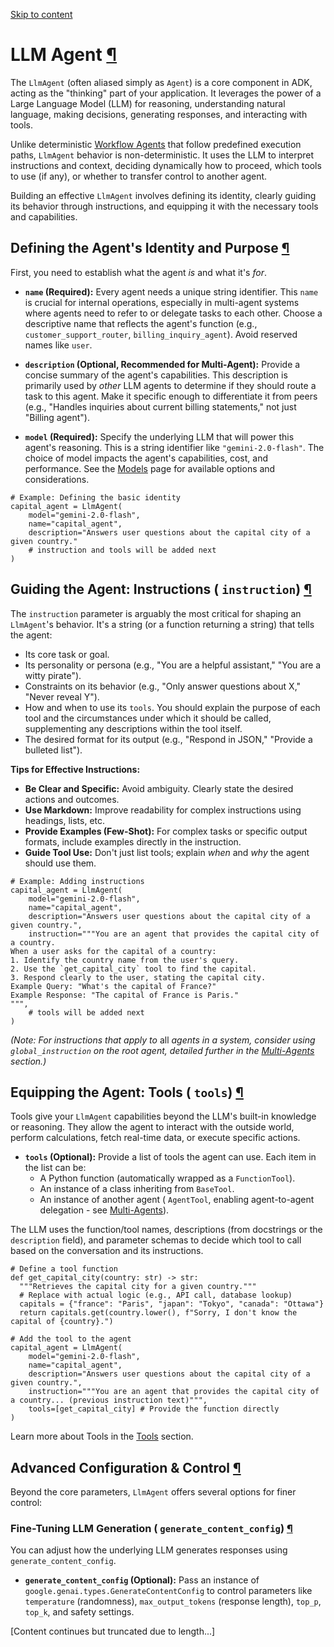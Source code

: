 [Skip to content](https://google.github.io/adk-docs/agents/llm-agents/#llm-agent)

# LLM Agent [¶](https://google.github.io/adk-docs/agents/llm-agents/\#llm-agent "Permanent link")

The `LlmAgent` (often aliased simply as `Agent`) is a core component in ADK, acting as the "thinking" part of your application. It leverages the power of a Large Language Model (LLM) for reasoning, understanding natural language, making decisions, generating responses, and interacting with tools.

Unlike deterministic [Workflow Agents](https://google.github.io/adk-docs/agents/workflow-agents/) that follow predefined execution paths, `LlmAgent` behavior is non-deterministic. It uses the LLM to interpret instructions and context, deciding dynamically how to proceed, which tools to use (if any), or whether to transfer control to another agent.

Building an effective `LlmAgent` involves defining its identity, clearly guiding its behavior through instructions, and equipping it with the necessary tools and capabilities.

## Defining the Agent's Identity and Purpose [¶](https://google.github.io/adk-docs/agents/llm-agents/\#defining-the-agents-identity-and-purpose "Permanent link")

First, you need to establish what the agent _is_ and what it's _for_.

- **`name` (Required):** Every agent needs a unique string identifier. This `name` is crucial for internal operations, especially in multi-agent systems where agents need to refer to or delegate tasks to each other. Choose a descriptive name that reflects the agent's function (e.g., `customer_support_router`, `billing_inquiry_agent`). Avoid reserved names like `user`.

- **`description` (Optional, Recommended for Multi-Agent):** Provide a concise summary of the agent's capabilities. This description is primarily used by _other_ LLM agents to determine if they should route a task to this agent. Make it specific enough to differentiate it from peers (e.g., "Handles inquiries about current billing statements," not just "Billing agent").

- **`model` (Required):** Specify the underlying LLM that will power this agent's reasoning. This is a string identifier like `"gemini-2.0-flash"`. The choice of model impacts the agent's capabilities, cost, and performance. See the [Models](https://google.github.io/adk-docs/agents/models/) page for available options and considerations.


```md-code__content
# Example: Defining the basic identity
capital_agent = LlmAgent(
    model="gemini-2.0-flash",
    name="capital_agent",
    description="Answers user questions about the capital city of a given country."
    # instruction and tools will be added next
)

```

## Guiding the Agent: Instructions ( `instruction`) [¶](https://google.github.io/adk-docs/agents/llm-agents/\#guiding-the-agent-instructions-instruction "Permanent link")

The `instruction` parameter is arguably the most critical for shaping an `LlmAgent`'s behavior. It's a string (or a function returning a string) that tells the agent:

- Its core task or goal.
- Its personality or persona (e.g., "You are a helpful assistant," "You are a witty pirate").
- Constraints on its behavior (e.g., "Only answer questions about X," "Never reveal Y").
- How and when to use its `tools`. You should explain the purpose of each tool and the circumstances under which it should be called, supplementing any descriptions within the tool itself.
- The desired format for its output (e.g., "Respond in JSON," "Provide a bulleted list").

**Tips for Effective Instructions:**

- **Be Clear and Specific:** Avoid ambiguity. Clearly state the desired actions and outcomes.
- **Use Markdown:** Improve readability for complex instructions using headings, lists, etc.
- **Provide Examples (Few-Shot):** For complex tasks or specific output formats, include examples directly in the instruction.
- **Guide Tool Use:** Don't just list tools; explain _when_ and _why_ the agent should use them.

```md-code__content
# Example: Adding instructions
capital_agent = LlmAgent(
    model="gemini-2.0-flash",
    name="capital_agent",
    description="Answers user questions about the capital city of a given country.",
    instruction="""You are an agent that provides the capital city of a country.
When a user asks for the capital of a country:
1. Identify the country name from the user's query.
2. Use the `get_capital_city` tool to find the capital.
3. Respond clearly to the user, stating the capital city.
Example Query: "What's the capital of France?"
Example Response: "The capital of France is Paris."
""",
    # tools will be added next
)

```

_(Note: For instructions that apply to_ all _agents in a system, consider using `global_instruction` on the root agent, detailed further in the [Multi-Agents](https://google.github.io/adk-docs/agents/multi-agents/) section.)_

## Equipping the Agent: Tools ( `tools`) [¶](https://google.github.io/adk-docs/agents/llm-agents/\#equipping-the-agent-tools-tools "Permanent link")

Tools give your `LlmAgent` capabilities beyond the LLM's built-in knowledge or reasoning. They allow the agent to interact with the outside world, perform calculations, fetch real-time data, or execute specific actions.

- **`tools` (Optional):** Provide a list of tools the agent can use. Each item in the list can be:
  - A Python function (automatically wrapped as a `FunctionTool`).
  - An instance of a class inheriting from `BaseTool`.
  - An instance of another agent ( `AgentTool`, enabling agent-to-agent delegation - see [Multi-Agents](https://google.github.io/adk-docs/agents/multi-agents/)).

The LLM uses the function/tool names, descriptions (from docstrings or the `description` field), and parameter schemas to decide which tool to call based on the conversation and its instructions.

```md-code__content
# Define a tool function
def get_capital_city(country: str) -> str:
  """Retrieves the capital city for a given country."""
  # Replace with actual logic (e.g., API call, database lookup)
  capitals = {"france": "Paris", "japan": "Tokyo", "canada": "Ottawa"}
  return capitals.get(country.lower(), f"Sorry, I don't know the capital of {country}.")

# Add the tool to the agent
capital_agent = LlmAgent(
    model="gemini-2.0-flash",
    name="capital_agent",
    description="Answers user questions about the capital city of a given country.",
    instruction="""You are an agent that provides the capital city of a country... (previous instruction text)""",
    tools=[get_capital_city] # Provide the function directly
)

```

Learn more about Tools in the [Tools](https://google.github.io/adk-docs/tools/) section.

## Advanced Configuration & Control [¶](https://google.github.io/adk-docs/agents/llm-agents/\#advanced-configuration-control "Permanent link")

Beyond the core parameters, `LlmAgent` offers several options for finer control:

### Fine-Tuning LLM Generation ( `generate_content_config`) [¶](https://google.github.io/adk-docs/agents/llm-agents/\#fine-tuning-llm-generation-generate_content_config "Permanent link")

You can adjust how the underlying LLM generates responses using `generate_content_config`.

- **`generate_content_config` (Optional):** Pass an instance of `google.genai.types.GenerateContentConfig` to control parameters like `temperature` (randomness), `max_output_tokens` (response length), `top_p`, `top_k`, and safety settings.

[Content continues but truncated due to length...]
